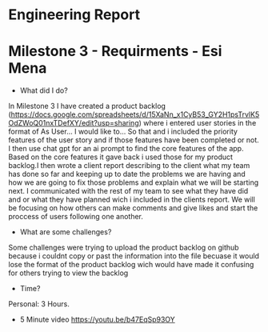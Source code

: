 # Engineering Report
# Milestone 3 - Requirments - Esi Mena
- What did I do?

In Milestone 3 I have created a product backlog (https://docs.google.com/spreadsheets/d/15XaNn_x1CyB53_GY2H1psTrvlK5OdZWoQ01nxTDefXY/edit?usp=sharing) where i  entered user stories in the format of As User... I would like to... So that and i included the priority features of the user story and if those features have been completed or not. I then use chat gpt for an ai prompt to find the core features of the app. Based on the core features it gave back i used those for my product backlog.I then wrote a client report describing to the client what my team has done so far and keeping up to date the problems we are having and how we are going to fix those problems and explain what we will be starting next. I communicated with the rest of my team to see what they have did and or what they have planned wich i included in the clients report. We will be focusing on how others can make comments and give likes and start the proccess of users following one another. 

- What are some challenges?

Some challenges were trying to upload the product backlog on github because i couldnt copy or past the information into the file becuase it would lose the format of the product backlog wich would have made it confusing for others trying to view the backlog

- Time?

Personal: 3 Hours.

- 5 Minute video
  https://youtu.be/b47EqSp93OY
